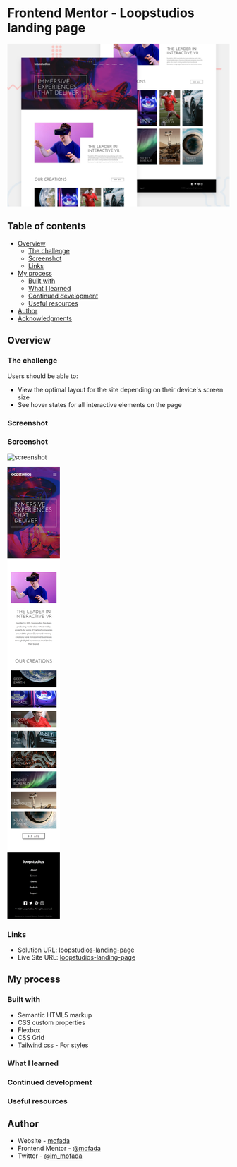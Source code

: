 # Frontend Mentor - Loopstudios landing page

![Design preview for the Loopstudios landing page coding challenge](./design/desktop-preview.jpg)

## Table of contents

- [Overview](#overview)
    - [The challenge](#the-challenge)
    - [Screenshot](#screenshot)
    - [Links](#links)
- [My process](#my-process)
    - [Built with](#built-with)
    - [What I learned](#what-i-learned)
    - [Continued development](#continued-development)
    - [Useful resources](#useful-resources)
- [Author](#author)
- [Acknowledgments](#acknowledgments)

## Overview

### The challenge

Users should be able to:

- View the optimal layout for the site depending on their device's screen size
- See hover states for all interactive elements on the page

### Screenshot

### Screenshot

![screenshot](screenshot/screenshot.png)

![screenshot-mobile](screenshot/screenshot-mobile.png)

### Links

- Solution URL: [loopstudios-landing-page](https://www.frontendmentor.io/solutions/nft-preview-card-component-with-tailwind-Dwx6wKw72T)
- Live Site URL: [loopstudios-landing-page](https://mofada.github.io/frontend-mentor/challenges/loopstudios-landing-page/)

## My process

### Built with

- Semantic HTML5 markup
- CSS custom properties
- Flexbox
- CSS Grid
- [Tailwind css](https://tailwindui.com/) - For styles

### What I learned

### Continued development

### Useful resources

## Author

- Website - [mofada](https://mofada.github.io/frontend-mentor/)
- Frontend Mentor - [@mofada](https://www.frontendmentor.io/profile/mofada)
- Twitter - [@im_mofada](https://x.com/im_mofada)
